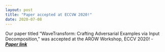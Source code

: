 ```yaml
---
layout: post
title: "Paper accepted at ECCVW 2020!"
date: 2020-07-08
---
```


Our paper titled “WaveTransform: Crafting Adversarial Examples via Input Decomposition," was accepted at the AROW Workshop, ECCV 2020! - <a href="https://arxiv.org/pdf/2010.15773.pdf"><i><b>Paper link</b></i></a>
